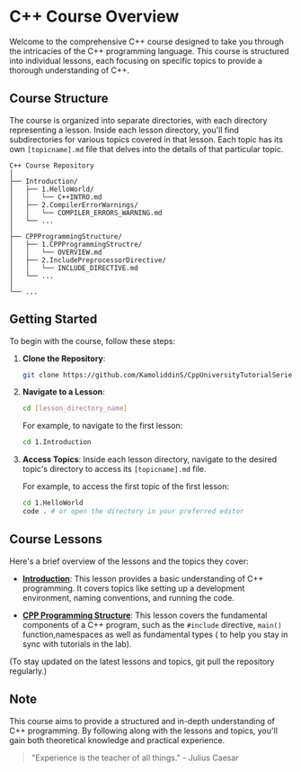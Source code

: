 
# C++ Course Overview

Welcome to the comprehensive C++ course designed to take you through the intricacies of the C++ programming language. This course is structured into individual lessons, each focusing on specific topics to provide a thorough understanding of C++.

## Course Structure

The course is organized into separate directories, with each directory representing a lesson. Inside each lesson directory, you'll find subdirectories for various topics covered in that lesson. Each topic has its own `[topicname].md` file that delves into the details of that particular topic.

```
C++ Course Repository
│
├── Introduction/
│   ├── 1.HelloWorld/
│   │   └── C++INTRO.md
│   ├── 2.CompilerErrorWarnings/
│   │   └── COMPILER_ERRORS_WARNING.md
│   └── ...
│
├── CPPProgrammingStructure/
│   ├── 1.CPPProgrammingStructre/
│   │   └── OVERVIEW.md
│   ├── 2.IncludePreprocessorDirective/
│   │   └── INCLUDE_DIRECTIVE.md
│   └── ...
│
└── ...
```

## Getting Started

To begin with the course, follow these steps:

1. **Clone the Repository**: 
   ```bash
   git clone https://github.com/KamoliddinS/CppUniversityTutorialSeries.git
   ```

2. **Navigate to a Lesson**:
   ```bash
   cd [lesson_directory_name]
   ```

   For example, to navigate to the first lesson:
   ```bash
   cd 1.Introduction
   ```

3. **Access Topics**:
   Inside each lesson directory, navigate to the desired topic's directory to access its `[topicname].md` file.

   For example, to access the first topic of the first lesson:
   ```bash
   cd 1.HelloWorld
   code . # or open the directory in your preferred editor
   ```

## Course Lessons

Here's a brief overview of the lessons and the topics they cover:

- **[Introduction](./1.Introduction/README.md)**: This lesson provides a basic understanding of C++ programming. It covers topics like setting up a development environment, naming conventions, and running the code.


- **[CPP Programming Structure](./2.CPPProgrammingStructure/README.md)**: This lesson covers the fundamental components of a C++ program, such as the `#include` directive, `main()` function,namespaces as well as fundamental types ( to help you stay in sync with tutorials in the lab). 

(To stay updated on the latest lessons and topics, git pull the repository regularly.)

## Note

This course aims to provide a structured and in-depth understanding of C++ programming. By following along with the lessons and topics, you'll gain both theoretical knowledge and practical experience.


> "Experience is the teacher of all things." - Julius Caesar

